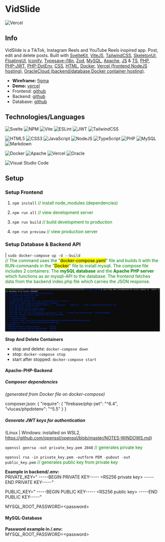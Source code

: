 # VidSlide

![Vercel](https://therealsujitk-vercel-badge.vercel.app/?app=svelte-kit-vid-slide)

## Info  

VidSlide is a TikTok, Instagram Reels and YouTube Reels inspired app. Post, edit and delete posts. Built with [SvelteKit](https://kit.svelte.dev/), [ViteJS](https://vitejs.dev/), [TailwindCSS](https://tailwindcss.com/), [SkeletonUI](https://www.skeleton.dev/), [FloatingUI](https://floating-ui.com/), [Iconify](https://iconify.design/), [Typesave-i18n](https://github.com/ivanhofer/typesafe-i18n), [Zod](https://zod.dev/), [MySQL](https://hub.docker.com/layers/library/mysql/8.0.32/images/sha256-c86dfd69b3d1437e5d192447f0bdc57407d48bd379b97a453e11d72b97962e3b?context=explore), [Apache](https://hub.docker.com/layers/library/php/8.1.17-apache/images/sha256-21925d36ebc3a183aec51ffa417d31c89f97aedca8017ab9ddfd1e2bc80102a6?context=explore), [JS](https://www.w3schools.com/js/js_versions.asp) & [TS](https://www.typescriptlang.org/), [PHP](https://www.php.net/manual/de/intro-whatis.php), [PHP-JWT](https://github.com/firebase/php-jwt), [PHP-DotEnv](https://github.com/vlucas/phpdotenv), [CSS](https://www.w3schools.com/css/), [HTML](https://www.w3schools.in/html/history), [Docker](https://www.docker.com/), [Vercel (frontend NodeJS hosting)](https://vercel.com/), [OracleCloud (backend/database Docker container hosting)](https://www.oracle.com/de/cloud/).

* **Wireframe:** [figma](https://figma.com/file/jAorHmVSyFGXCQxHzR57w6/VidSlide?node-id=0%3A1&t=hr9c5Co75ePuGCz3-1)
* **Demo:** [vercel](https://svelte-kit-vid-slide.vercel.app)
* Frontend: [github](https://github.com/jonasfroeller/SvelteKit_VidSlide/tree/master/frontend)
* Backend: [github](https://github.com/jonasfroeller/SvelteKit_VidSlide/tree/master/backend)
* Database: [github](https://github.com/jonasfroeller/SvelteKit_VidSlide/tree/master/database)

## Technologies/Languages

![Svelte](https://img.shields.io/badge/svelte-%23f1413d.svg?style=for-the-badge&logo=svelte&logoColor=white)
![NPM](https://img.shields.io/badge/NPM-%23CB3837.svg?style=for-the-badge&logo=npm&logoColor=white)
![Vite](https://img.shields.io/badge/vite-%23646CFF.svg?style=for-the-badge&logo=vite&logoColor=white)
![ESLint](https://img.shields.io/badge/ESLint-4B3263?style=for-the-badge&logo=eslint&logoColor=white)
![JWT](https://img.shields.io/badge/JWT-black?style=for-the-badge&logo=JSON%20web%20tokens)
![TailwindCSS](https://img.shields.io/badge/tailwindcss-%2338B2AC.svg?style=for-the-badge&logo=tailwind-css&logoColor=white)

![HTML5](https://img.shields.io/badge/html5-%23E34F26.svg?style=for-the-badge&logo=html5&logoColor=white)
![CSS3](https://img.shields.io/badge/css3-%231572B6.svg?style=for-the-badge&logo=css3&logoColor=white)
![JavaScript](https://img.shields.io/badge/javascript-%23323330.svg?style=for-the-badge&logo=javascript&logoColor=%23F7DF1E)
![NodeJS](https://img.shields.io/badge/node.js-6DA55F?style=for-the-badge&logo=node.js&logoColor=white)
![TypeScript](https://img.shields.io/badge/typescript-%23007ACC.svg?style=for-the-badge&logo=typescript&logoColor=white)
![PHP](https://img.shields.io/badge/php-%23777BB4.svg?style=for-the-badge&logo=php&logoColor=white)
![MySQL](https://img.shields.io/badge/mysql-%2300f.svg?style=for-the-badge&logo=mysql&logoColor=white)
![Markdown](https://img.shields.io/badge/markdown-%23000000.svg?style=for-the-badge&logo=markdown&logoColor=white)

![Docker](https://img.shields.io/badge/docker-%230db7ed.svg?style=for-the-badge&logo=docker&logoColor=white)
![Apache](https://img.shields.io/badge/apache-%23D42029.svg?style=for-the-badge&logo=apache&logoColor=white)
![Vercel](https://img.shields.io/badge/vercel-%23000000.svg?style=for-the-badge&logo=vercel&logoColor=white)
![Oracle](https://img.shields.io/badge/Oracle-F80000?style=for-the-badge&logo=oracle&logoColor=white)

![Visual Studio Code](https://img.shields.io/badge/Visual%20Studio%20Code-0078d7.svg?style=for-the-badge&logo=visual-studio-code&logoColor=white)

## Setup

### Setup Frontend

1. `npm install` <span style="color:green">// install node_modules (dependencies)</span>

2. `npm run all` <span style="color:green">// view development server</span>

3. `npm run build` <span style="color:green">// build development to production</span>

4. `npm run preview` <span style="color:green">// view production server</span>

### Setup Database & Backend API

| `sudo docker-compose up -d --build`  
<span style="color:green">
// The command uses the "<mark>docker-compose.yaml</mark>" file and builds it with the RUN-commands in the "<mark>Docker</mark>" file to install mysqli.
The compose file includes 2 containers: The **mySQL database** and the **Apache PHP server** which functions as an mysqli-API to the database. The frontend fetches data from the backend index.php file which carries the JSON response.
</span>

![docker-compose](./docs/img/docker-compose-censored.png?raw=true "docker-compose")

<strong>Stop And Delete Containers</strong>

* stop and delete: `docker-compose down`  
* stop: `docker-compose stop`  
* start after stopped: `docker-compose start`

#### Apache-PHP-Backend

##### Composer dependencies  

<em>(generated from Docker file on docker-compose)</em>

composer.json:
{
    "require": {
        "firebase/php-jwt": "^6.4",
        "vlucas/phpdotenv": "^5.5"
    }
}

##### Generate JWT keys for authentication  

(Linux | Windows: installed on WSL2, <https://github.com/openssl/openssl/blob/master/NOTES-WINDOWS.md>)

`openssl genrsa -out private_key.pem 2048` <span style="color:green">// generates private key</span>

`openssl rsa -in private_key.pem -outform PEM -pubout -out public_key.pem` <span style="color:green">// generates public key from private key</span>  

**Example in backend/.env:**  
PRIVATE_KEY="
-----BEGIN PRIVATE KEY-----
&#60;RS256 private key&#62;
-----END PRIVATE KEY-----"

PUBLIC_KEY="
-----BEGIN PUBLIC KEY-----
&#60;RS256 public key&#62;
-----END PUBLIC KEY-----"

MYSQL_ROOT_PASSWORD=&#60;password&#62;  

#### MySQL-Database

**Password example in /.env:**  
MYSQL_ROOT_PASSWORD=&#60;password&#62;  